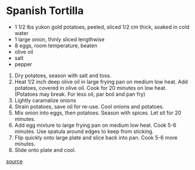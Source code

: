 # Spanish Tortilla

* 1 1/2 lbs yukon gold potatoes, peeled, sliced 1/2 cm thick, soaked in cold water
* 1 large onion, thinly sliced lengthwise
* 8 eggs, room temperature, beaten
* olive oil
* salt
* pepper

1. Dry potatoes, season with salt and toss.
1. Heat 1/2 inch deep olive oil in large frying pan on medium low heat. Add potatoes, covered in olive oil. Cook for 20 minutes on low heat. (Potatoes may break. For less oil, par boil and pan fry)
1. Lightly caramalize onions
1. Strain potatoes, save oil for re-use. Cool onions and potatoes.
1. Mix onion into eggs, then potatoes. Season with spices. Let sit for 20 minutes.
1. Add egg mixture to large frying pan on medium low heat. Cook 5-6 minutes. Use spatula around edges to keep from sticking.
1. Flip quickly onto large plate and slice back into pan. Cook 5-6 more minutes.
1. Slide onto plate and cool.

[source](https://spanishsabores.com/best-spanish-omelet-recipe/)
